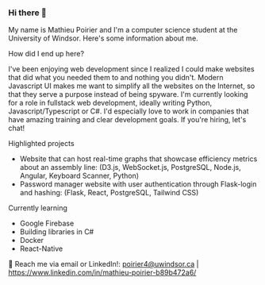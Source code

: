 ### Hi there 👋

My name is Mathieu Poirier and I'm a computer science student at the University of Windsor. Here's some information about me.

How did I end up here?

I've been enjoying web development since I realized I could make websites that did what you needed them to and nothing you didn't. Modern Javascript UI makes me want to simplify all the websites on the Internet, so that they serve a purpose instead of being spyware. I'm currently looking for a role in fullstack web development, ideally writing Python, Javascript/Typescript or C#. I'd especially love to work in companies that have amazing training and clear development goals. If you're hiring, let's chat!

Highlighted projects
- Website that can host real-time graphs that showcase efficiency metrics about an assembly line: (D3.js, WebSocket.js, PostgreSQL, Node.js, Angular, Keyboard Scanner, Python)
- Password manager website with user authentication through Flask-login and hashing: (Flask, React, PostgreSQL, Tailwind CSS)

Currently learning
- Google Firebase
- Building libraries in C#
- Docker
- React-Native

💬 Reach me via email or LinkedIn!: poirier4@uwindsor.ca | https://www.linkedin.com/in/mathieu-poirier-b89b472a6/

<!--
**Mathieu-Poirier/Mathieu-Poirier** is a ✨ _special_ ✨ repository because its `README.md` (this file) appears on your GitHub profile.

Here are some ideas to get you started:

- 🔭 I’m currently working on ...
- 🌱 I’m currently learning ...
- 👯 I’m looking to collaborate on ...
- 🤔 I’m looking for help with ...
- 💬 Ask me about ...
- 📫 How to reach me: ...
- 😄 Pronouns: ...
- ⚡ Fun fact: ...
-->
